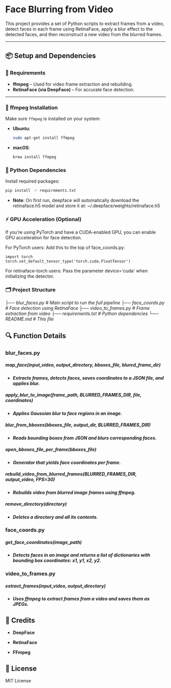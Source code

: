 # Face Blurring from Video

This project provides a set of Python scripts to extract frames from a video, detect faces in each frame using RetinaFace, apply a blur effect to the detected faces, and then reconstruct a new video from the blurred frames.

---

## 📦 Setup and Dependencies

### 🧰 Requirements

- **ffmpeg** – Used for video frame extraction and rebuilding.
- **RetinaFace (via DeepFace)** – For accurate face detection.

---

### 🧪 ffmpeg Installation

Make sure `ffmpeg` is installed on your system:

- **Ubuntu**:
  ```bash
  sudo apt-get install ffmpeg
  ```

- **macOS**:
   ```bash
   brew install ffmpeg
   ```

### 🐍 Python Dependencies

Install required packages:

   ```bash
   pip install -r requirements.txt
   ```

- **Note**: 
   On first run, deepface will automatically download the retinaface.h5 model and store it at:
   ~/.deepface/weights/retinaface.h5


### ⚡️ GPU Acceleration (Optional)

If you’re using PyTorch and have a CUDA-enabled GPU, you can enable GPU acceleration for face detection.

For PyTorch users:
Add this to the top of face_coords.py:
   ```python: 
   import torch
   torch.set_default_tensor_type('torch.cuda.FloatTensor')
   ```

For retinaface-torch users:
Pass the parameter device='cuda' when initializing the detector.

### 🗂 Project Structure
*├── blur_faces.py           # Main script to run the full pipeline*
*├── face_coords.py          # Face detection using RetinaFace*
*├── video_to_frames.py      # Frame extraction from video*
*├── requirements.txt        # Python dependencies*
*└── README.md               # This file*

## 🔍 Function Details

### blur_faces.py

##### map_face(input_video, output_directory, bboxes_file, blured_frame_dir)
- ***Extracts frames, detects faces, saves coordinates to a JSON file, and applies blur.***

##### apply_blur_to_image(frame_path, BLURRED_FRAMES_DIR, file, coordinates)
- ***Applies Gaussian blur to face regions in an image.***

##### blur_from_bboxes(bboxes_file, output_dir, BLURRED_FRAMES_DIR)
- ***Reads bounding boxes from JSON and blurs corresponding faces.***

##### open_bboxes_file_per_frame(bboxes_file)
- ***Generator that yields face coordinates per frame.***

##### rebuild_video_from_blurred_frames(BLURRED_FRAMES_DIR, output_video, FPS=30)
- ***Rebuilds video from blurred image frames using ffmpeg.***

##### remove_directory(directory)
- ***Deletes a directory and all its contents.***

### face_coords.py

##### get_face_coordinates(image_path)
- ***Detects faces in an image and returns a list of dictionaries with bounding box coordinates: x1, y1, x2, y2.***

### video_to_frames.py

##### extract_frames(input_video, output_directory)
- ***Uses ffmpeg to extract frames from a video and saves them as JPEGs.***

## 🧠 Credits
- **DeepFace**

- **RetinaFace**

- **FFmpeg**

## 📜 License
MIT License